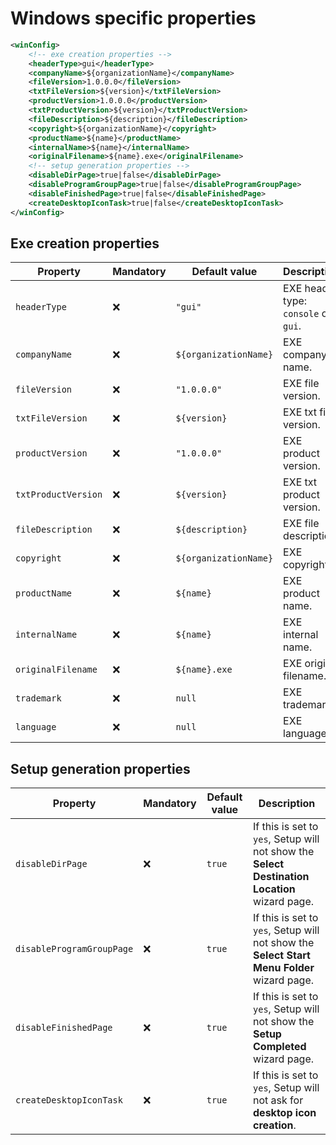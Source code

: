 # Windows specific properties

```xml
<winConfig>
    <!-- exe creation properties -->
    <headerType>gui</headerType>
    <companyName>${organizationName}</companyName>
	<fileVersion>1.0.0.0</fileVersion>
	<txtFileVersion>${version}</txtFileVersion>
	<productVersion>1.0.0.0</productVersion>
	<txtProductVersion>${version}</txtProductVersion>
	<fileDescription>${description}</fileDescription>
	<copyright>${organizationName}</copyright>
	<productName>${name}</productName>
	<internalName>${name}</internalName>
	<originalFilename>${name}.exe</originalFilename>
    <!-- setup generation properties -->
    <disableDirPage>true|false</disableDirPage>
    <disableProgramGroupPage>true|false</disableProgramGroupPage>
    <disableFinishedPage>true|false</disableFinishedPage>
    <createDesktopIconTask>true|false</createDesktopIconTask>
</winConfig>
```

## Exe creation properties

| Property                  | Mandatory | Default value         | Description                                                  |
| ------------------------- | --------- | --------------------- | ------------------------------------------------------------ |
| `headerType`              | :x:       | `"gui"`               | EXE header type: `console` or `gui`.                         |
| `companyName`             | :x:       | `${organizationName}` | EXE company name.                                            |
| `fileVersion`             | :x:       | `"1.0.0.0"`           | EXE file version.                                            |
| `txtFileVersion`          | :x:       | `${version}`          | EXE txt file version.                                        |
| `productVersion`          | :x:       | `"1.0.0.0"`           | EXE product version.                                         |
| `txtProductVersion`       | :x:       | `${version}`          | EXE txt product version.                                     |
| `fileDescription`         | :x:       | `${description}`      | EXE file description.                                        |
| `copyright`               | :x:       | `${organizationName}` | EXE copyright.                                               |
| `productName`             | :x:       | `${name}`             | EXE product name.                                            |
| `internalName`            | :x:       | `${name}`             | EXE internal name.                                           |
| `originalFilename`        | :x:       | `${name}.exe`         | EXE original filename.                                       |
| `trademark`               | :x:       | `null`                | EXE trademark.                                               |
| `language`                | :x:       | `null`                | EXE language.                                                |

## Setup generation properties

| Property                  | Mandatory | Default value         | Description                                                  |
| ------------------------- | --------- | --------------------- | ------------------------------------------------------------ |
| `disableDirPage`          | :x:       | `true`                | If this is set to `yes`, Setup will not show the **Select Destination Location** wizard page. |
| `disableProgramGroupPage` | :x:       | `true`                | If this is set to `yes`, Setup will not show the **Select Start Menu Folder** wizard page. |
| `disableFinishedPage`     | :x:       | `true`                | If this is set to `yes`, Setup will not show the **Setup Completed** wizard page. |
| `createDesktopIconTask`   | :x:       | `true`                | If this is set to `yes`, Setup will not ask for **desktop icon creation**. |